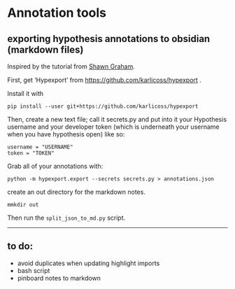 # Annotation tools

## exporting hypothesis annotations to obsidian (markdown files)

Inspired by the tutorial from [Shawn Graham](https://electricarchaeology.ca/2021/02/14/from-hypothesis-annotation-to-obsidian-note/).

First, get ‘Hypexport’ from https://github.com/karlicoss/hypexport . 

Install it with

``` pip install --user git+https://github.com/karlicoss/hypexport ```

Then, create a new text file; call it secrets.py and put into it your Hypothesis username and your developer token (which is underneath your username when you have hypothesis open) like so:

```
username = "USERNAME"
token = "TOKEN"
```

Grab all of your annotations with:

``` python -m hypexport.export --secrets secrets.py > annotations.json ```

create an out directory for the markdown notes. 

```mmkdir out```

Then run the ```split_json_to_md.py``` script.


----

## to do:

- avoid duplicates when updating highlight imports 
- bash script
- pinboard notes to markdown
 
